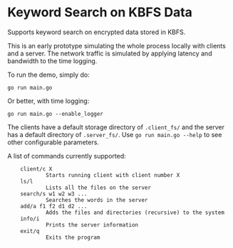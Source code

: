 # Keyword Search on KBFS Data

Supports keyword search on encrypted data stored in KBFS.

This is an early prototype simulating the whole process locally with clients and
a server. The network traffic is simulated by applying latency and bandwidth to
the time logging.

To run the demo, simply do:

```
go run main.go
```

Or better, with time logging:

```
go run main.go --enable_logger
```

The clients have a default storage directory of `.client_fs/` and the server has
a default directory of `.server_fs/`.  Use `go run main.go --help` to see other
configurable parameters.

A list of commands currently supported:
```
	client/c X
			Starts running client with client number X
	ls/l
			Lists all the files on the server
	search/s w1 w2 w3 ...
			Searches the words in the server
	add/a f1 f2 d1 d2 ...
			Adds the files and directories (recursive) to the system
	info/i
			Prints the server information
	exit/q
			Exits the program
```
